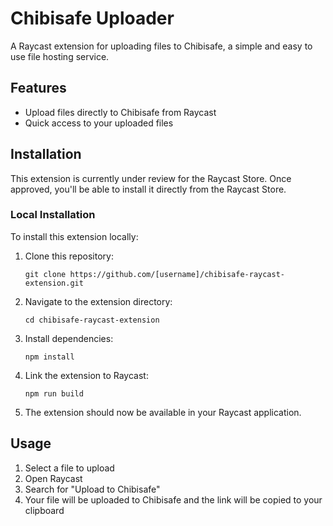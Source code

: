 # Chibisafe Uploader

A Raycast extension for uploading files to Chibisafe, a simple and easy to use file hosting service.

## Features

- Upload files directly to Chibisafe from Raycast
- Quick access to your uploaded files

## Installation

This extension is currently under review for the Raycast Store. Once approved, you'll be able to install it directly from the Raycast Store.

### Local Installation

To install this extension locally:

1. Clone this repository:
   ```
   git clone https://github.com/[username]/chibisafe-raycast-extension.git
   ```

2. Navigate to the extension directory:
   ```
   cd chibisafe-raycast-extension
   ```

3. Install dependencies:
   ```
   npm install
   ```

4. Link the extension to Raycast:
   ```
   npm run build
   ```

5. The extension should now be available in your Raycast application.

## Usage

1. Select a file to upload 
2. Open Raycast
3. Search for "Upload to Chibisafe"
4. Your file will be uploaded to Chibisafe and the link will be copied to your clipboard